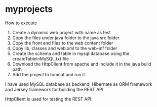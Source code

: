 # myprojects
How to execute

1) Create a dynamic web project with name as test
2) Copy the files under java folder to the java src folder
3) Copy the front end files to the web content folder
4) Copy lib, classes and web.xml to the web-inf folder
5) Create the schema and table in mysql database using the createTableInMySQL.txt file
6) Download the HttpClient from apache and include it in the java build path
7) Add the project to tomcat and run it


I have used MySQL database as backend, Hibernate as ORM framework and Jersey framework for building the REST API

HttpClient is used for testing the REST API
